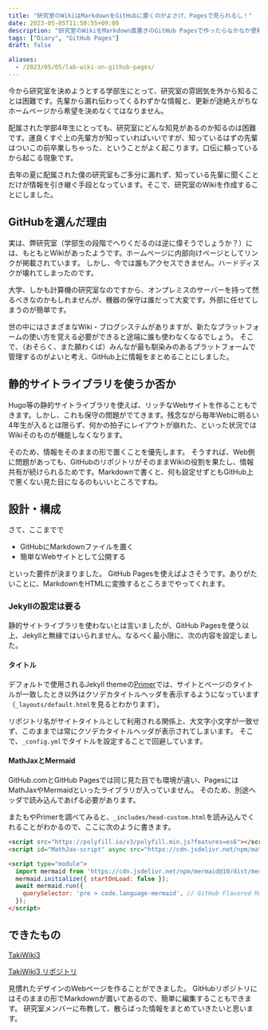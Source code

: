 ```yaml
---
title: "研究室のWikiはMarkdownをGitHubに置くのがよさげ、Pagesで見られるし！"
date: 2023-05-05T11:50:55+09:00
description: "研究室のWikiをMarkdown直置きのGitHub Pagesで作ったらなかなか便利そうだったという日記"
tags: ["Diary", "GitHub Pages"]
draft: false

aliases:
  - /2023/05/05/lab-wiki-on-github-pages/
---
```


今から研究室を決めようとする学部生にとって、研究室の雰囲気を外から知ることは困難です。先輩から漏れ伝わってくるわずかな情報と、更新が途絶えがちなホームページから希望を決めなくてはなりません。

配属された学部4年生にとっても、研究室にどんな知見があるのか知るのは困難です。運良くすぐ上の先輩方が知っていればいいですが、知っているはずの先輩はついこの前卒業しちゃった、ということがよく起こります。口伝に頼っているから起こる現象です。

去年の夏に配属された僕の研究室もご多分に漏れず、知っている先輩に聞くことだけが情報を引き継ぐ手段となっています。そこで、研究室のWikiを作成することにしました。

## GitHubを選んだ理由

実は、弊研究室（学部生の段階でへりくだるのは逆に偉そうでしょうか？）には、もともとWikiがあったようです。ホームページに内部向けページとしてリンクが掲載されています。
しかし、今では誰もアクセスできません。ハードディスクが壊れてしまったのです。

大学、しかも計算機の研究室なのですから、オンプレミスのサーバーを持って然るべきなのかもしれませんが、機器の保守は誰だって大変です。外部に任せてしまうのが簡単です。

世の中にはさまざまなWiki・ブログシステムがありますが、新たなプラットフォームの使い方を覚える必要ができると途端に誰も使わなくなるでしょう。
そこで、（おそらく、また願わくば）みんなが最も馴染みのあるプラットフォームで管理するのがよいと考え、GitHub上に情報をまとめることにしました。

## 静的サイトライブラリを使うか否か

Hugo等の静的サイトライブラリを使えば、リッチなWebサイトを作ることもできます。しかし、これも保守の問題がでてきます。残念ながら毎年Webに明るい4年生が入るとは限らず、何かの拍子にレイアウトが崩れた、といった状況ではWikiそのものが機能しなくなります。

そのため、情報をそのままの形で置くことを優先します。
そうすれば、Web側に問題があっても、GitHubのリポジトリがそのままWikiの役割を果たし、情報共有が続けられるためです。Markdownで書くと、何も設定せずともGitHub上で悪くない見た目になるのもいいところですね。

## 設計・構成

さて、ここまでで

- GitHubにMarkdownファイルを置く
- 簡単なWebサイトとして公開する

といった要件が決まりました。
GitHub Pagesを使えばよさそうです。ありがたいことに、MarkdownをHTMLに変換するところまでやってくれます。

### Jekyllの設定は要る

静的サイトライブラリを使わないとは言いましたが、GitHub Pagesを使う以上、Jekyllと無縁ではいられません。なるべく最小限に、次の内容を設定しました。

#### タイトル

デフォルトで使用されるJekyll themeの[Primer](https://github.com/pages-themes/primer)では、サイトとページのタイトルが一致したとき以外はクソデカタイトルヘッダを表示するようになっています（`_layouts/default.html`を見るとわかります）。

リポジトリ名がサイトタイトルとして利用される関係上、大文字小文字が一致せず、このままでは常にクソデカタイトルヘッダが表示されてしまいます。
そこで、`_config.yml`でタイトルを設定することで回避しています。

#### MathJaxとMermaid

GitHub.comとGitHub Pagesでは同じ見た目でも環境が違い、PagesにはMathJaxやMermaidといったライブラリが入っていません。
そのため、別途ヘッダで読み込んであげる必要があります。

またもやPrimerを調べてみると、`_includes/head-custom.html`を読み込んでくれることがわかるので、ここに次のように書きます。

```html
<script src="https://polyfill.io/v3/polyfill.min.js?features=es6"></script>
<script id="MathJax-script" async src="https://cdn.jsdelivr.net/npm/mathjax@3/es5/tex-mml-chtml.js"></script>

<script type="module">
  import mermaid from 'https://cdn.jsdelivr.net/npm/mermaid@10/dist/mermaid.esm.min.mjs';
  mermaid.initialize({ startOnLoad: false });
  await mermaid.run({
    querySelector: 'pre > code.language-mermaid', // GitHub Flavored Markdownに合わせる
  });
</script>
```

## できたもの

[TakiWiki3](https://takimotolab.github.io/takiwiki3/)

[TakiWiki3 リポジトリ](https://github.com/takimotolab/takiwiki3)

見慣れたデザインのWebページを作ることができました。
GitHubリポジトリにはそのままの形でMarkdownが置いてあるので、簡単に編集することもできます。
研究室メンバーに布教して、散らばった情報をまとめていきたいと思います。

